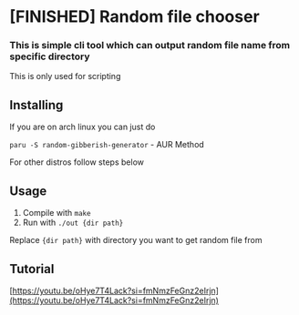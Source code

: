 # [FINISHED] Random file chooser
### This is simple cli tool which can output random file name from specific directory

This is only used for scripting

## Installing
If you are on arch linux you can just do

`paru -S random-gibberish-generator` - AUR Method

For other distros follow steps below

## Usage
1. Compile with `make`
2. Run with `./out {dir path}`

Replace `{dir path}` with directory you want to get random file from

## Tutorial
[https://youtu.be/oHye7T4Lack?si=fmNmzFeGnz2eIrjn](https://youtu.be/oHye7T4Lack?si=fmNmzFeGnz2eIrjn)
